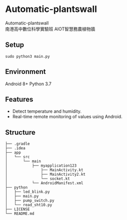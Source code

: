 # Automatic-plantswall
Automatic-plantswall\
南港高中數位科學實驗班 AIOT智慧務農植物牆

## Setup
```terminal
sudo python3 main.py 
```
## Environment
Android 8+
Python 3.7

## Features
- Detect temperature and humidity.
- Real-time remote monitoring of values using Android.



## Structure
```
├── .gradle
├── .idea                
├── app    
│   └── src
│       └── main
│           ├── myapplication123
│               ├── MainActivity.kt 
│               ├── MainActivity2.kt
│               └── socket.kt 
│           └── AndroidManifest.xml
├── python                      
│   ├── led_blink.py
│   ├── main.py              
│   ├── pump_switch.py  
│   └── read_sht10.py   
├── LICENSE
└── README.md                      
```




